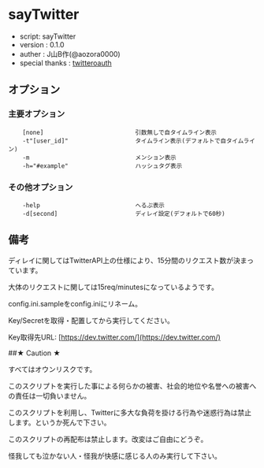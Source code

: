 # sayTwitter
- script:        sayTwitter
- version         :        0.1.0
- auther          :        J山B作(@aozora0000)
- special thanks  :        [twitteroauth](https://github.com/abraham/twitteroauth)

## オプション
### 主要オプション
```
    [none]                          引数無しで自タイムライン表示
    -t"[user_id]"                   タイムライン表示(デフォルトで自タイムライン)
    -m                              メンション表示
    -h="#example"                   ハッシュタグ表示
```
### その他オプション
```
    -help                           へるぷ表示
    -d[second]                      ディレイ設定(デフォルトで60秒)
```

## 備考

ディレイに関してはTwitterAPI上の仕様により、15分間のリクエスト数が決まっています。

大体のリクエストに関しては15req/minutesになっているようです。

config.ini.sampleをconfig.iniにリネーム。

Key/Secretを取得・配置してから実行してください。

Key取得先URL: [https://dev.twitter.com/](https://dev.twitter.com/)

##★ Caution ★

すべてはオウンリスクです。

このスクリプトを実行した事による何らかの被害、社会的地位や名誉への被害への責任は一切負いません。

このスクリプトを利用し、Twitterに多大な負荷を掛ける行為や迷惑行為は禁止します。というか死んで下さい。

このスクリプトの再配布は禁止します。改変はご自由にどうぞ。


怪我しても泣かない人・怪我が快感に感じる人のみ実行して下さい。
